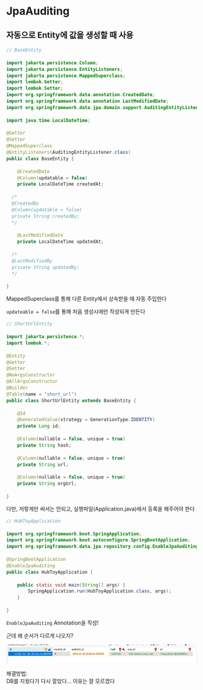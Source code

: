 # JpaAuditing

## 자동으로 Entity에 값을 생성할 때 사용

```java
// BaseEntity

import jakarta.persistence.Column;
import jakarta.persistence.EntityListeners;
import jakarta.persistence.MappedSuperclass;
import lombok.Getter;
import lombok.Setter;
import org.springframework.data.annotation.CreatedDate;
import org.springframework.data.annotation.LastModifiedDate;
import org.springframework.data.jpa.domain.support.AuditingEntityListener;

import java.time.LocalDateTime;

@Getter
@Setter
@MappedSuperclass
@EntityListeners(AuditingEntityListener.class)
public class BaseEntity {

    @CreatedDate
    @Column(updatable = false)
    private LocalDateTime createdAt;

  /*
  @CreatedBy
  @Column(updatable = false)
  private String createdBy;
  */

    @LastModifiedDate
    private LocalDateTime updatedAt;

  /*
  @LastModifiedBy
  private String updatedBy;
  */

}

```

MappedSuperclass를 통해 다른 Entity에서 상속받을 때 자동 주입한다

`updateable = false`를 통해 처음 생성시에만 작성되게 만든다

```java
// ShortUrlEntity

import jakarta.persistence.*;
import lombok.*;

@Entity
@Getter
@Setter
@NoArgsConstructor
@AllArgsConstructor
@Builder
@Table(name = "short_url")
public class ShortUrlEntity extends BaseEntity {

    @Id
    @GeneratedValue(strategy = GenerationType.IDENTITY)
    private Long id;

    @Column(nullable = false, unique = true)
    private String hash;

    @Column(nullable = false, unique = true)
    private String url;

    @Column(nullable = false, unique = true)
    private String orgUrl;

}
```

다만, 저렇게만 써서는 안되고, 실행파일(Application.java)에서 등록을 해주어야 한다

```java
// HubToyApplication

import org.springframework.boot.SpringApplication;
import org.springframework.boot.autoconfigure.SpringBootApplication;
import org.springframework.data.jpa.repository.config.EnableJpaAuditing;

@SpringBootApplication
@EnableJpaAuditing
public class HubToyApplication {

	public static void main(String[] args) {
		SpringApplication.run(HubToyApplication.class, args);
	}

}
```

`EnableJpaAuditing` Annotation을 작성!

근데 왜 순서가 다르게 나오지?

![jpa 오류](img/jpa-error.png)

해결방법:</br>
DB를 지웠다가 다시 깔았다... 이유는 잘 모르겠다
